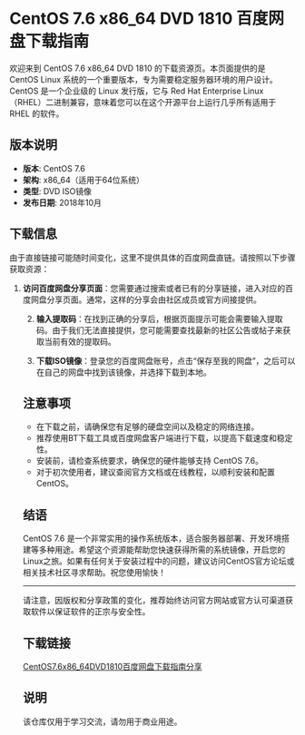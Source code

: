 # CentOS 7.6 x86_64 DVD 1810 百度网盘下载指南

欢迎来到 CentOS 7.6 x86_64 DVD 1810 的下载资源页。本页面提供的是 CentOS Linux 系统的一个重要版本，专为需要稳定服务器环境的用户设计。CentOS 是一个企业级的 Linux 发行版，它与 Red Hat Enterprise Linux（RHEL）二进制兼容，意味着您可以在这个开源平台上运行几乎所有适用于 RHEL 的软件。

## 版本说明
- **版本**: CentOS 7.6
- **架构**: x86_64（适用于64位系统）
- **类型**: DVD ISO镜像
- **发布日期**: 2018年10月

## 下载信息
由于直接链接可能随时间变化，这里不提供具体的百度网盘直链。请按照以下步骤获取资源：

1. **访问百度网盘分享页面**：您需要通过搜索或者已有的分享链接，进入对应的百度网盘分享页面。通常，这样的分享会由社区成员或官方间接提供。

   2. **输入提取码**：在找到正确的分享后，根据页面提示可能会需要输入提取码。由于我们无法直接提供，您可能需要查找最新的社区公告或帖子来获取当前有效的提取码。

   3. **下载ISO镜像**：登录您的百度网盘账号，点击“保存至我的网盘”，之后可以在自己的网盘中找到该镜像，并选择下载到本地。

   ## 注意事项
   - 在下载之前，请确保您有足够的硬盘空间以及稳定的网络连接。
   - 推荐使用BT下载工具或百度网盘客户端进行下载，以提高下载速度和稳定性。
   - 安装前，请检查系统要求，确保您的硬件能够支持 CentOS 7.6。
   - 对于初次使用者，建议查阅官方文档或在线教程，以顺利安装和配置 CentOS。

   ## 结语
   CentOS 7.6 是一个非常实用的操作系统版本，适合服务器部署、开发环境搭建等多种用途。希望这个资源能帮助您快速获得所需的系统镜像，开启您的Linux之旅。如果有任何关于安装过程中的问题，建议访问CentOS官方论坛或相关技术社区寻求帮助。祝您使用愉快！

   ---

   请注意，因版权和分享政策的变化，推荐始终访问官方网站或官方认可渠道获取软件以保证软件的正宗与安全性。

   ## 下载链接
   [CentOS7.6x86_64DVD1810百度网盘下载指南分享](https://pan.quark.cn/s/f9af2baf78e8)

   ## 说明

   该仓库仅用于学习交流，请勿用于商业用途。
